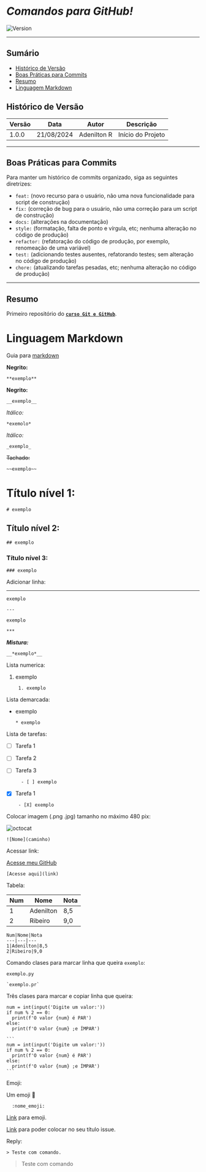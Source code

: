# _Comandos para GitHub!_

![Version](https://img.shields.io/badge/Version-1.0.1-blue)

---

## Sumário

- [Histórico de Versão](#histórico-de-versão)
- [Boas Práticas para Commits](#boas-práticas-para-commits)
- [Resumo](#resumo)
- [Linguagem Markdown](#linguagem-markdown)

## Histórico de Versão

| Versão | Data       | Autor       | Descrição         |
|--------|------------|-------------|-------------------|
| 1.0.0  | 21/08/2024 | Adenilton R | Início do Projeto |

---

## Boas Práticas para Commits

Para manter um histórico de commits organizado, siga as seguintes
diretrizes:

- `feat:` (novo recurso para o usuário, não uma nova
funcionalidade para script de construção)
- `fix:` (correção de bug para o usuário, não uma correção
para um script de construção)
- `docs:` (alterações na documentação)
- `style:` (formatação, falta de ponto e vírgula, etc;
nenhuma alteração no código de produção)
- `refactor:` (refatoração do código de produção, por
exemplo, renomeação de uma variável)
- `test:` (adicionando testes ausentes, refatorando testes;
sem alteração no código de produção)
- `chore:` (atualizando tarefas pesadas, etc; nenhuma
alteração no código de produção)

---

## Resumo

Primeiro repositório do [**`curso Git e GitHub`**](https://www.cursoemvideo.com/curso/curso-de-git-e-github/#google_vignette).

# Linguagem Markdown

Guia para [markdown](https://github.com/gustavoguanabara/git-github/blob/master/manuais-PDF/guia-markdown.pdf)
  
**Negrito:**

    **exemplo**
    
__Negrito:__

    __exemplo__
    
*Itálico:*

    *exemolo*
  
_Itálico:_

    _exemplo_
    
~~Tachado:~~

    ~~exemplo~~
    
# Título nível 1:

    # exemplo
    
## Título nível 2:

    ## exemplo
    
### Título nível 3:

    ### exemplo
    
Adicionar linha:

---

    exemplo
    
    ---
    
    exemplo

    ***
   
__*Mistura:*__

    __*exemplo*__
    
Lista numerica:

1. exemplo

        1. exemplo
    
Lista demarcada:

* exemplo

      * exemplo
    
Lista de tarefas:

- [ ] Tarefa 1

- [ ] Tarefa 2
 
- [ ] Tarefa 3

        - [ ] exemplo
      
 - [X] Tarefa 1
 
        - [X] exemplo
        
Colocar imagem (.png .jpg) tamanho no máximo 480 pix:

![octocat](https://user-images.githubusercontent.com/82674104/200377586-83cae1a9-20dc-43d6-ba94-c4943d6c7614.png)

    ![Nome](caminho)
    
Acessar link:

[Acesse meu GitHub](https://github.com/AdeniltonR)

    [Acesse aqui](link)
    
Tabela:

Num|Nome|Nota
---|---|---
1|Adenilton|8,5
2|Ribeiro|9,0

    Num|Nome|Nota
    ---|---|---
    1|Adenilton|8,5
    2|Ribeiro|9,0
    
Comando clases para marcar linha que queira `exemplo`:

`exemplo.py`

    `exemplo.pr`
    
Três clases para marcar e copiar linha que queira:
    
```
num = int(input('Digite um valor:'))
if num % 2 == 0:
  print(f'O valor {num} é PAR')
else:
  print(f'O valor {num} ;e ÍMPAR')
```

    ```
    num = int(input('Digite um valor:'))
    if num % 2 == 0:
      print(f'O valor {num} é PAR')
    else:
      print(f'O valor {num} ;e ÍMPAR')
    ```

Emoji:
 
 Um emoji :vulcan_salute:
 
      :nome_emoji:
      
[Link](https://github.com/ikatyang/emoji-cheat-sheet) para emoji.

[Link](https://emojipedia.org/) para poder colocar no seu título issue. 

Reply:

    > Teste com comando.
    
> Teste com comando





    
    
    
    

  
